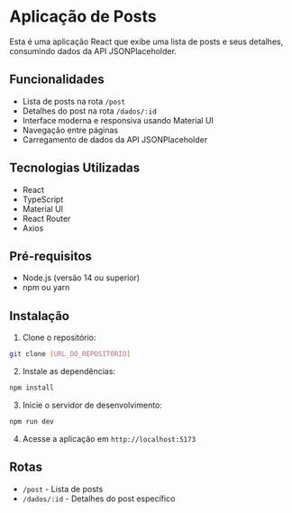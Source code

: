 # Aplicação de Posts

Esta é uma aplicação React que exibe uma lista de posts e seus detalhes, consumindo dados da API JSONPlaceholder.

## Funcionalidades

- Lista de posts na rota `/post`
- Detalhes do post na rota `/dados/:id`
- Interface moderna e responsiva usando Material UI
- Navegação entre páginas
- Carregamento de dados da API JSONPlaceholder

## Tecnologias Utilizadas

- React
- TypeScript
- Material UI
- React Router
- Axios

## Pré-requisitos

- Node.js (versão 14 ou superior)
- npm ou yarn

## Instalação

1. Clone o repositório:
```bash
git clone [URL_DO_REPOSITÓRIO]
```

2. Instale as dependências:
```bash
npm install
```

3. Inicie o servidor de desenvolvimento:
```bash
npm run dev
```

4. Acesse a aplicação em `http://localhost:5173`

## Rotas

- `/post` - Lista de posts
- `/dados/:id` - Detalhes do post específico
